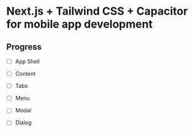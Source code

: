# Next.js + Tailwind CSS + Capacitor for mobile app development

## Progress

- [ ] App Shell
- [ ] Content
- [ ] Tabs
- [ ] Menu
- [ ] Modal
- [ ] Dialog


